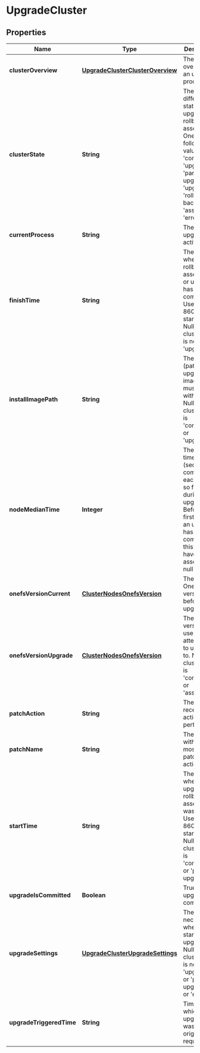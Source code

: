 
# UpgradeCluster

## Properties
Name | Type | Description | Notes
------------ | ------------- | ------------- | -------------
**clusterOverview** | [**UpgradeClusterClusterOverview**](UpgradeClusterClusterOverview.md) | The cluster overview of an upgrade process. |  [optional]
**clusterState** | **String** | The different states of an upgrade, rollback, or assessment. One of the following values: &#39;committed&#39;, &#39;upgraded&#39;, &#39;partially upgraded&#39;, &#39;upgrading&#39;, &#39;rolling back&#39;, &#39;assessing&#39;, &#39;error&#39; |  [optional]
**currentProcess** | **String** | The current upgrade activity. |  [optional]
**finishTime** | **String** | The time when a rollback, assessment or upgrade has finished completely. Use ISO 8601 standard. Null if the cluster_state is not &#39;upgraded&#39;. |  [optional]
**installImagePath** | **String** | The location (path) of the upgrade image which must be within /ifs. Null if the cluster_state is &#39;committed&#39; or &#39;upgraded.&#39; |  [optional]
**nodeMedianTime** | **Integer** | The median time (seconds) to complete each node so far during this upgrade. Before the first node in an upgrade has completed this key will have an associated null value. |  [optional]
**onefsVersionCurrent** | [**ClusterNodesOnefsVersion**](ClusterNodesOnefsVersion.md) | The current OneFS version before upgrade. |  [optional]
**onefsVersionUpgrade** | [**ClusterNodesOnefsVersion**](ClusterNodesOnefsVersion.md) | The OneFS version the user is attempting to upgrade to. Null if the cluster_state is &#39;committed&#39; or &#39;assessing.&#39; |  [optional]
**patchAction** | **String** | The most recent patch action performed. |  [optional]
**patchName** | **String** | The patch with the most recent patch action. |  [optional]
**startTime** | **String** | The time when an upgrade, rollback, or assessment was started. Use ISO 8601 standard. Null if the cluster_state is &#39;committed&#39; or &#39;partially upgraded.&#39; |  [optional]
**upgradeIsCommitted** | **Boolean** | True if upgrade is committed. |  [optional]
**upgradeSettings** | [**UpgradeClusterUpgradeSettings**](UpgradeClusterUpgradeSettings.md) | The settings necessary when starting an upgrade. Null if the cluster_state is not &#39;upgrading&#39; or &#39;partially upgraded.&#39; or &#39;error&#39;. |  [optional]
**upgradeTriggeredTime** | **String** | Time at which upgrade was originally requested. |  [optional]



